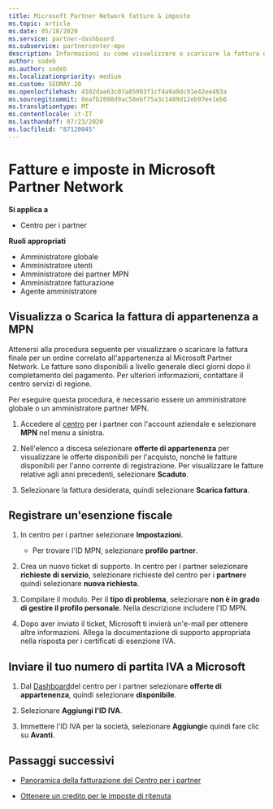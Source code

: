 ```yaml
---
title: Microsoft Partner Network fatture & imposte
ms.topic: article
ms.date: 05/18/2020
ms.service: partner-dashboard
ms.subservice: partnercenter-mpn
description: Informazioni su come visualizzare o scaricare la fattura di appartenenza a MPN, su come archiviare l'esenzione fiscale e su come inviare a Microsoft il numero di ID IVA.
author: sodeb
ms.author: sodeb
ms.localizationpriority: medium
ms.custom: SEOMAY.20
ms.openlocfilehash: 4102dae63c07a85993f1cf4a9a9dc91e42ee493a
ms.sourcegitcommit: 0eafb2098d9ac58ebf75a3c1489d12eb97ee1eb6
ms.translationtype: MT
ms.contentlocale: it-IT
ms.lasthandoff: 07/23/2020
ms.locfileid: "87120045"
---
```

# <a name="invoices-and-taxes-in-the-microsoft-partner-network"></a>Fatture e imposte in Microsoft Partner Network

**Si applica a**

- Centro per i partner

**Ruoli appropriati**

- Amministratore globale
- Amministratore utenti
- Amministratore dei partner MPN
- Amministratore fatturazione
- Agente amministratore

## <a name="view-or-download-your-mpn-membership-invoice"></a>Visualizza o Scarica la fattura di appartenenza a MPN

Attenersi alla procedura seguente per visualizzare o scaricare la fattura finale per un ordine correlato all'appartenenza al Microsoft Partner Network. Le fatture sono disponibili a livello generale dieci giorni dopo il completamento del pagamento. Per ulteriori informazioni, contattare il centro servizi di regione.  

Per eseguire questa procedura, è necessario essere un amministratore globale o un amministratore partner MPN. 

1.  Accedere al [centro](https://partner.microsoft.com/dashboard/home) per i partner con l'account aziendale e selezionare **MPN** nel menu a sinistra.

4.  Nell'elenco a discesa selezionare **offerte di appartenenza** per visualizzare le offerte disponibili per l'acquisto, nonché le fatture disponibili per l'anno corrente di registrazione. Per visualizzare le fatture relative agli anni precedenti, selezionare **Scaduto**.

6.  Selezionare la fattura desiderata, quindi selezionare **Scarica fattura**. 

## <a name="file-a-tax-exemption"></a>Registrare un'esenzione fiscale

1.  In centro per i partner selezionare **Impostazioni**.
    - Per trovare l'ID MPN, selezionare **profilo partner**.

2.  Crea un nuovo ticket di supporto. In centro per i partner selezionare **richieste di servizio**, selezionare richieste del centro per i **partner**e quindi selezionare **nuova richiesta**.

3.  Compilare il modulo. Per il **tipo di problema**, selezionare **non è in grado di gestire il profilo personale**. Nella descrizione includere l'ID MPN.

4.  Dopo aver inviato il ticket, Microsoft ti invierà un'e-mail per ottenere altre informazioni. Allega la documentazione di supporto appropriata nella risposta per i certificati di esenzione IVA.

## <a name="send-microsoft-your-vat-id-number"></a>Inviare il tuo numero di partita IVA a Microsoft

1.  Dal [Dashboard](https://partner.microsoft.com/dashboard/home)del centro per i partner selezionare **offerte di appartenenza**, quindi selezionare **disponibile**. 

2.  Selezionare **Aggiungi l'ID IVA**. 

3.  Immettere l'ID IVA per la società, selezionare **Aggiungi**e quindi fare clic su **Avanti**. 

## <a name="next-steps"></a>Passaggi successivi

- [Panoramica della fatturazione del Centro per i partner](billing-basics.md)

- [Ottenere un credito per le imposte di ritenuta](withholding-tax-credit-form.md)